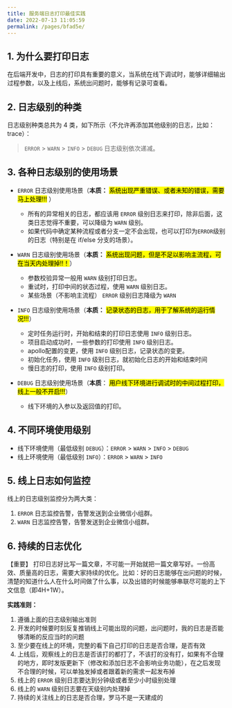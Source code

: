 ```yaml
---
title: 服务端日志打印最佳实践
date: 2022-07-13 11:05:59
permalink: /pages/bfad5e/
---
```

## 1. 为什么要打印日志
在后端开发中，日志的打印具有重要的意义，当系统在线下调试时，能够详细输出过程参数，以及上线后，系统出问题时，能够有记录可查看。

## 2. 日志级别的种类
日志级别种类总共为 4 类，如下所示（不允许再添加其他级别的日志，比如：trace）：
>  `ERROR` > `WARN` >  `INFO` >  `DEBUG`
日志级别依次递减。

## 3.  各种日志级别的使用场景

- `ERROR` 日志级别使用场景（**本质：**  <mark>系统出现严重错误、或者未知的错误，需要马上处理!!!</mark> ）
    - 所有的异常相关的日志，都应该用 `ERROR`  级别日志来打印，除非后面，这类日志觉得不重要，可以降级为 `WARN` 级别。
    - 如果代码中确定某种流程或者分支一定不会出现，也可以打印为`ERROR`级别的日志（特别是在 if/else 分支的场景）。

- `WARN` 日志级别使用场景（**本质：**   <mark>系统出现问题，但是不足以影响主流程，可在当天内处理掉!!！</mark>）
    - 参数校验异常一般用 `WARN`  级别打印日志。
    - 重试时，打印中间的状态过程，使用 `WARN` 级别日志。
    - 某些场景（不影响主流程） `ERROR` 级别日志降级为 `WARN`
    
- `INFO` 日志级别使用场景（**本质：** <mark>记录状态的日志，用于了解系统的运行情况!!!</mark>）
    - 定时任务运行时，开始和结束的打印日志使用 `INFO` 级别日志。
    - 项目启动成功时，一些参数的打印使用 `INFO` 级别日志。
    - apollo配置的变更，使用 `INFO` 级别日志，记录状态的变更。
    - 初始化任务，使用  `INFO` 级别日志，就初始化日志的开始和结束时间
    - 慢日志的打印，使用 `INFO` 级别打印。
    
- `DEBUG` 日志级别使用场景（**本质**： <mark>用户线下环境进行调试时的中间过程打印，线上一般不开启!!!</mark>）
    - 线下环境的入参以及返回值的打印。

## 4. 不同环境使用级别

- 线下环境使用（最低级别 `DEBUG`）：`ERROR` > `WARN` >  `INFO` >  `DEBUG`
- 线上环境使用（最低级别 `INFO`）：`ERROR` > `WARN` >  `INFO`

## 5. 线上日志如何监控

线上的日志级别监控分为两大类：
1.  `ERROR` 日志监控告警，告警发送到企业微信小组群。
2.  `WARN`  日志监控告警，告警发送到企业微信小组群。

## 6. 持续的日志优化

【重要】
打印日志好比写一篇文章，不可能一开始就把一篇文章写好。一份高效、质量高的日志，需要大家持续的优化。比如：好的日志能够在出问题的时候，清楚的知道什么人在什么时间做了什么事，以及出错的时候能够串联尽可能的上下文信息（即4H+1W）。

**实践准则：**

1. 遵循上面的日志级别输出准则
2. 开发的时候要时刻反复推销线上可能出现的问题，出问题时，我的日志是否能够清晰的反应当时的问题
3. 至少要在线上的环境，完整的看下自己打印的日志是否合理，是否有效
4. 上线后，观察线上的日志是否该打的都打了，不该打的没有打，如果有不合理的地方，即时发版更新下（修改和添加日志不会影响业务功能），在之后发现不合理的时候，可以单独发掉或者跟着新的需求一起发布掉
5. 线上的 `ERROR` 级别日志要达到分钟级或者至少小时级别处理
6.  线上的 `WARN` 级别日志要在天级别内处理掉
7. 持续的关注线上的日志是否合理，罗马不是一天建成的

